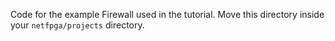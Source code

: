 Code for the example Firewall used in the tutorial. Move this directory inside your `netfpga/projects` directory.
